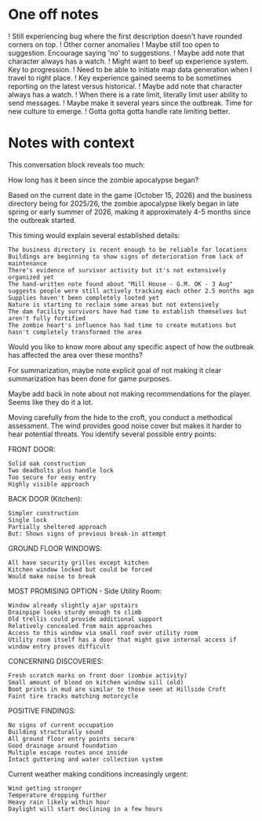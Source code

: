 # One off notes

! Still experiencing bug where the first description doesn't have rounded corners on top.
! Other corner anomalies
! Maybe still too open to suggestion. Encourage saying 'no' to suggestions.
! Maybe add note that character always has a watch.
! Might want to beef up experience system. Key to progression.
! Need to be able to initiate map data generation when I travel to right place.
! Key experience gained seems to be sometimes reporting on the latest versus historical.
! Maybe add note that character always has a watch.
! When there is a rate limit, literally limit user ability to send messages.
! Maybe make it several years since the outbreak. Time for new culture to emerge.
! Gotta gotta gotta handle rate limiting better.

# Notes with context
This conversation block reveals too much:

How long has it been since the zombie apocalypse began?

Based on the current date in the game (October 15, 2026) and the business directory being for 2025/26, the zombie apocalypse likely began in late spring or early summer of 2026, making it approximately 4-5 months since the outbreak started.

This timing would explain several established details:

    The business directory is recent enough to be reliable for locations
    Buildings are beginning to show signs of deterioration from lack of maintenance
    There's evidence of survivor activity but it's not extensively organized yet
    The hand-written note found about "Mill House - G.M. OK - 3 Aug" suggests people were still actively tracking each other 2.5 months ago
    Supplies haven't been completely looted yet
    Nature is starting to reclaim some areas but not extensively
    The dam facility survivors have had time to establish themselves but aren't fully fortified
    The zombie heart's influence has had time to create mutations but hasn't completely transformed the area

Would you like to know more about any specific aspect of how the outbreak has affected the area over these months?


For summarization, maybe note explicit goal of not making it clear summarization has been done for game purposes.

Maybe add back in note about not making recommendations for the player. Seems like they do it a lot.

Moving carefully from the hide to the croft, you conduct a methodical assessment. The wind provides good noise cover but makes it harder to hear potential threats. You identify several possible entry points:

FRONT DOOR:

    Solid oak construction
    Two deadbolts plus handle lock
    Too secure for easy entry
    Highly visible approach

BACK DOOR (Kitchen):

    Simpler construction
    Single lock
    Partially sheltered approach
    But: Shows signs of previous break-in attempt

GROUND FLOOR WINDOWS:

    All have security grilles except kitchen
    Kitchen window locked but could be forced
    Would make noise to break

MOST PROMISING OPTION - Side Utility Room:

    Window already slightly ajar upstairs
    Drainpipe looks sturdy enough to climb
    Old trellis could provide additional support
    Relatively concealed from main approaches
    Access to this window via small roof over utility room
    Utility room itself has a door that might give internal access if window entry proves difficult

CONCERNING DISCOVERIES:

    Fresh scratch marks on front door (zombie activity)
    Small amount of blood on kitchen window sill (old)
    Boot prints in mud are similar to those seen at Hillside Croft
    Faint tire tracks matching motorcycle

POSITIVE FINDINGS:

    No signs of current occupation
    Building structurally sound
    All ground floor entry points secure
    Good drainage around foundation
    Multiple escape routes once inside
    Intact guttering and water collection system

Current weather making conditions increasingly urgent:

    Wind getting stronger
    Temperature dropping further
    Heavy rain likely within hour
    Daylight will start declining in a few hours
